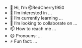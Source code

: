 - 👋 Hi, I’m @RedCherry1950
- 👀 I’m interested in ...
- 🌱 I’m currently learning ...
- 💞️ I’m looking to collaborate on ...
- 📫 How to reach me ...
- 😄 Pronouns: ...
- ⚡ Fun fact: ...

<!---
RedCherry1950/RedCherry1950 is a ✨ special ✨ repository because its `README.md` (this file) appears on your GitHub profile.
You can click the Preview link to take a look at your changes.
--->
